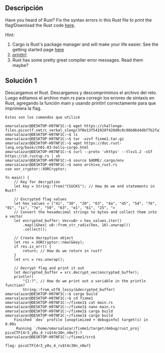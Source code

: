 ## Descripción 
Have you heard of Rust? Fix the syntax errors in this Rust file to print the flag!Download the Rust code [here](https://challenge-files.picoctf.net/c_verbal_sleep/3f0e13f541928f420d9c8c96b06d4dbf7b2fa18b15adbd457108e8c80a1f5883/fixme1.tar.gz).

Hint:
1. Cargo is Rust's package manager and will make your life easier. See the getting started page [here](https://doc.rust-lang.org/book/ch01-03-hello-cargo.html)
2. [println!](https://doc.rust-lang.org/std/macro.println.html)
3. Rust has some pretty great compiler error messages. Read them maybe?
## Solución 1

Descargamos el Rust. Descargamos y descomprimimos el archivo del reto. Luego editamos el archivo main.rs para corregir los errores de sintaxis en Rust, agregando la función main y usando println! correctamente para que imprimiera la flag.

```
Estos son los comandos que utilicé 

omarsalazar@DESKTOP-H97NF1C:~$ wget https://challenge-files.picoctf.net/c_verbal_sleep/3f0e13f541928f420d9c8c96b06d4dbf7b2fa18b15adbd457108e8c80a1f5883/fixme1.tar.gz
omarsalazar@DESKTOP-H97NF1C:~$ ls
omarsalazar@DESKTOP-H97NF1C:~$ tar -xzvf fixme1.tar.gz
omarsalazar@DESKTOP-H97NF1C:~$ wget https://doc.rust-lang.org/book/ch01-03-hello-cargo.html
omarsalazar@DESKTOP-H97NF1C:~$ curl --proto '=https' --tlsv1.2 -sSf https://sh.rustup.rs | sh
omarsalazar@DESKTOP-H97NF1C:~$ source $HOME/.cargo/env
omarsalazar@DESKTOP-H97NF1C:~$ nano archivo_rust.rs
use xor_cryptor::XORCryptor;

fn main() {
    // Key for decryption
    let key = String::from("CSUCKS"); // How do we end statements in Rust?

    // Encrypted flag values
    let hex_values = ["41", "30", "20", "63", "4a", "45", "54", "76", "01", "1c", "7e", "59", "63", "e1", "61", "25", ">
    // Convert the hexadecimal strings to bytes and collect them into a vector
    let encrypted_buffer: Vec<u8> = hex_values.iter()
        .map(|&hex| u8::from_str_radix(hex, 16).unwrap())
        .collect();

    // Create decrpytion object
    let res = XORCryptor::new(&key);
    if res.is_err() {
        return; // How do we return in rust?
    }
    let xrc = res.unwrap();

    // Decrypt flag and print it out
    let decrypted_buffer = xrc.decrypt_vec(encrypted_buffer);
    println!(
        "{}:?", // How do we print out a variable in the println function?
        String::from_utf8_lossy(&decrypted_buffer)
omarsalazar@DESKTOP-H97NF1C:~$ cargo build
omarsalazar@DESKTOP-H97NF1C:~$ cd fixme1
omarsalazar@DESKTOP-H97NF1C:~/fixme1$ cat main.rs
omarsalazar@DESKTOP-H97NF1C:~/fixme1$ nano main.rs
omarsalazar@DESKTOP-H97NF1C:~/fixme1$ cargo build
omarsalazar@DESKTOP-H97NF1C:~/fixme1$ cargo build
    Finished `dev` profile [unoptimized + debuginfo] target(s) in 0.00s
     Running `/home/omarsalazar/fixme1/target/debug/rust_proj`
picoCTF{4r3_y0u_4_ru$t4c30n_n0w?}:?
omarsalazar@DESKTOP-H97NF1C:~/fixme1/src$

flag: picoCTF{4r3_y0u_4_ru$t4c30n_n0w?}
```
